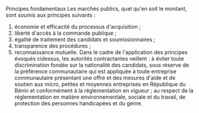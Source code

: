 Principes fondamentaux
Les marchés publics, quel qu'en soit le montant, sont soumis aux
principes suivants :
1.  économie et efficacité du processus d'acquisition ;
2.  liberté d'accès à la commande publique ;
3.  égalité de traitement des candidats et soumissionnaires ;
4.  transparence des procédures ;
5.  reconnaissance mutuelle.
Dans le cadre de l'application des principes évoqués cidessus, les
autorités contractantes veillent :
à éviter toute discrimination fondée sur la nationalité des candidats,
sous réserve de la préférence communautaire qui est appliquée à toute
entreprise communautaire présentant une offre et des mesures d'aide
et de soutien aux micro, petites et moyennes entreprises en République
du Bénin et conformément à la réglementation en vigueur ;
au respect de la réglementation en matière environnementale, sociale
et du travail, de protection des personnes handicapées et du genre.